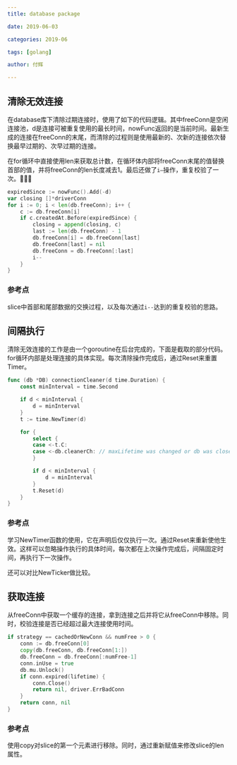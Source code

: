 ```yaml
---
title: database package

date: 2019-06-03

categories: 2019-06

tags: [golang]

author: 付辉

---
```


## 清除无效连接

在database库下清除过期连接时，使用了如下的代码逻辑。其中freeConn是空闲连接池，d是连接可被重复使用的最长时间，nowFunc返回的是当前时间。最新生成的连接在freeConn的末尾，而清除的过程则是使用最新的、次新的连接依次替换最早过期的、次早过期的连接。

在for循环中直接使用len来获取总计数，在循环体内部将freeConn末尾的值替换首部的值，并将freeConn的len长度减去1。最后还做了`i—`操作，重复校验了一次。

```go
expiredSince := nowFunc().Add(-d)
var closing []*driverConn
for i := 0; i < len(db.freeConn); i++ {
	c := db.freeConn[i]
	if c.createdAt.Before(expiredSince) {
		closing = append(closing, c)
		last := len(db.freeConn) - 1
		db.freeConn[i] = db.freeConn[last]
		db.freeConn[last] = nil
		db.freeConn = db.freeConn[:last]
		i--
	}
}
```

### 参考点

slice中首部和尾部数据的交换过程，以及每次通过`i--`达到的重复校验的思路。

## 间隔执行

清除无效连接的工作是由一个goroutine在后台完成的，下面是截取的部分代码。for循环内部是处理连接的具体实现。每次清除操作完成后，通过Reset来重置Timer。

```go
func (db *DB) connectionCleaner(d time.Duration) {
	const minInterval = time.Second

	if d < minInterval {
		d = minInterval
	}
	t := time.NewTimer(d)

	for {
		select {
		case <-t.C:
		case <-db.cleanerCh: // maxLifetime was changed or db was closed.
		}

		if d < minInterval {
			d = minInterval
		}
		t.Reset(d)
	}
}
```

### 参考点

学习NewTimer函数的使用，它在声明后仅仅执行一次。通过Reset来重新使他生效。这样可以忽略操作执行的具体时间，每次都在上次操作完成后，间隔固定时间，再执行下一次操作。

还可以对比NewTicker做比较。

## 获取连接

从freeConn中获取一个缓存的连接，拿到连接之后并将它从freeConn中移除。同时，校验连接是否已经超过最大连接使用时间。

```go
if strategy == cachedOrNewConn && numFree > 0 {
	conn := db.freeConn[0]
	copy(db.freeConn, db.freeConn[1:])
	db.freeConn = db.freeConn[:numFree-1]
	conn.inUse = true
	db.mu.Unlock()
	if conn.expired(lifetime) {
		conn.Close()
		return nil, driver.ErrBadConn
	}
	return conn, nil
}
```

### 参考点

使用copy对slice的第一个元素进行移除。同时，通过重新赋值来修改slice的len属性。